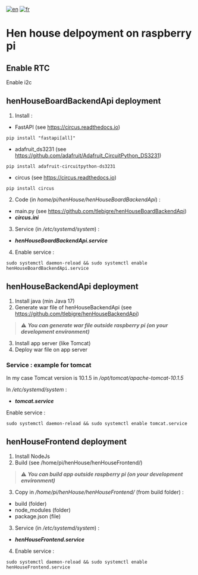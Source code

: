 [![en](https://img.shields.io/badge/lang-en-ab4b52.svg)](https://github.com/tlebigre/henHouseRpiDeployment/blob/main/README.md)
[![fr](https://img.shields.io/badge/lang-fr-318ce7.svg)](https://github.com/tlebigre/henHouseRpiDeployment/blob/main/README.fr.md)

# Hen house delpoyment on raspberry pi
## Enable RTC
Enable i2c

## henHouseBoardBackendApi deployment

1. Install :
- FastAPI (see https://circus.readthedocs.io) 
```shell
pip install "fastapi[all]" 
```
- adafruit_ds3231 (see https://github.com/adafruit/Adafruit_CircuitPython_DS3231) 
```shell
pip install adafruit-circuitpython-ds3231 
```
- circus (see https://circus.readthedocs.io) 
```shell
pip install circus 
```

2. Code (in *home/pi/henHouse/henHouseBoardBackendApi*) :
- main.py (see https://github.com/tlebigre/henHouseBoardBackendApi)
- ***circus.ini***

3. Service (in */etc/systemd/system*) :
- ***henHouseBoardBackendApi.service***

4. Enable service :
```shell
sudo systemctl daemon-reload && sudo systemctl enable henHouseBoardBackendApi.service
```

## henHouseBackendApi deployment

1. Install java (min Java 17) 
2. Generate war file of henHouseBackendApi (see https://github.com/tlebigre/henHouseBackendApi) 
> :warning: ***You can generate war file outside raspberry pi (on your development environment)***

3. Install app server (like Tomcat)
4. Deploy war file on app server

### Service : example for tomcat
In my case Tomcat version is 10.1.5 in */opt/tomcat/apache-tomcat-10.1.5*

In */etc/systemd/system* :
- ***tomcat.service***

Enable service :
```shell
sudo systemctl daemon-reload && sudo systemctl enable tomcat.service
```

## henHouseFrontend deployment

1. Install NodeJs
2. Build (see /home/pi/henHouse/henHouseFrontend/)
> :warning: ***You can build app outside raspberry pi (on your development environment)***

3. Copy in */home/pi/henHouse/henHouseFrontend/* (from build folder) :
- build (folder)
- node_modules (folder)
- package.json (file)

3. Service (in */etc/systemd/system*) :
- ***henHouseFrontend.service***

4. Enable service :
```shell
sudo systemctl daemon-reload && sudo systemctl enable henHouseFrontend.service
```
